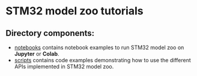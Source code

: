 # STM32 model zoo tutorials

## Directory components:

* [notebooks](./notebooks/README.md) contains notebook examples to run STM32 model zoo on **Jupyter** or **Colab**.
* [scripts](./scripts/README.md) contains code examples demonstrating how to use the different APIs implemented in STM32 model zoo.
